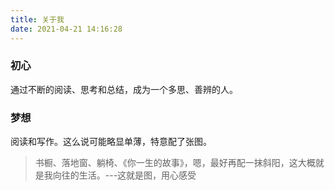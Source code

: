 ```yaml
---
title: 关于我
date: 2021-04-21 14:16:28
---
```

### 初心
通过不断的阅读、思考和总结，成为一个多思、善辨的人。

### 梦想
阅读和写作。这么说可能略显单薄，特意配了张图。
> 书橱、落地窗、躺椅、《你一生的故事》，嗯，最好再配一抹斜阳，这大概就是我向往的生活。---这就是图，用心感受